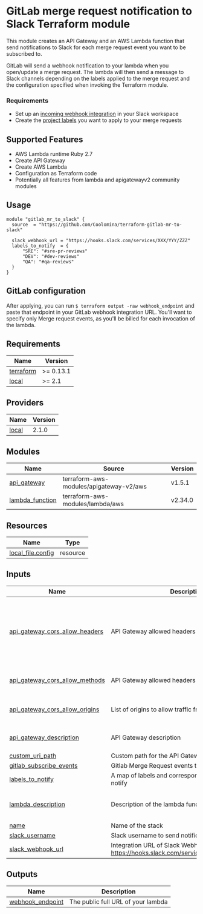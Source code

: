 # GitLab merge request notification to Slack Terraform module

This module creates an API Gateway and an AWS Lambda function that send notifications to Slack for each merge request event you want to be subscribed to.

GitLab will send a webhook notification to your lambda when you open/update a merge request. The lambda will then send a message to Slack channels depending on the labels applied to the merge request and the configuration specified when invoking the Terraform module.

### Requirements

- Set up an [incoming webhook integration](https://my.slack.com/services/new/incoming-webhook/) in your Slack workspace
- Create the [project labels](https://docs.gitlab.com/ee/user/project/labels.html) you want to apply to your merge requests


## Supported Features

- AWS Lambda runtime Ruby 2.7
- Create API Gateway
- Create AWS Lambda
- Configuration as Terraform code
- Potentially all features from lambda and apigatewayv2 community modules


## Usage

```hcl
module "gitlab_mr_to_slack" {
  source  = "https://github.com/Coolomina/terraform-gitlab-mr-to-slack"

  slack_webhook_url = "https://hooks.slack.com/services/XXX/YYY/ZZZ"
  labels_to_notify  = {
	  "SRE": "#sre-pr-reviews"
	  "DEV": "#dev-reviews"
	  "QA": "#qa-reviews"
  }
}
```


## GitLab configuration

After applying, you can run `$ terraform output -raw webhook_endpoint` and paste that endpoint in your GitLab webhook integration URL. You'll want to specify only Merge request events, as you'll be billed for each invocation of the lambda.


## Requirements

| Name | Version |
|------|---------|
| <a name="requirement_terraform"></a> [terraform](#requirement\_terraform) | >= 0.13.1 |
| <a name="requirement_local"></a> [local](#requirement\_local) | >= 2.1 |

## Providers

| Name | Version |
|------|---------|
| <a name="provider_local"></a> [local](#provider\_local) | 2.1.0 |

## Modules

| Name | Source | Version |
|------|--------|---------|
| <a name="module_api_gateway"></a> [api\_gateway](#module\_api\_gateway) | terraform-aws-modules/apigateway-v2/aws | v1.5.1 |
| <a name="module_lambda_function"></a> [lambda\_function](#module\_lambda\_function) | terraform-aws-modules/lambda/aws | v2.34.0 |

## Resources

| Name | Type |
|------|------|
| [local_file.config](https://registry.terraform.io/providers/hashicorp/local/latest/docs/resources/file) | resource |

## Inputs

| Name | Description | Type | Default | Required |
|------|-------------|------|---------|:--------:|
| <a name="input_api_gateway_cors_allow_headers"></a> [api\_gateway\_cors\_allow\_headers](#input\_api\_gateway\_cors\_allow\_headers) | API Gateway allowed headers | `list(string)` | <pre>[<br>  "content-type",<br>  "x-amz-date",<br>  "authorization",<br>  "x-api-key",<br>  "x-amz-security-token",<br>  "x-amz-user-agent"<br>]</pre> | no |
| <a name="input_api_gateway_cors_allow_methods"></a> [api\_gateway\_cors\_allow\_methods](#input\_api\_gateway\_cors\_allow\_methods) | API Gateway allowed headers | `list(string)` | <pre>[<br>  "POST"<br>]</pre> | no |
| <a name="input_api_gateway_cors_allow_origins"></a> [api\_gateway\_cors\_allow\_origins](#input\_api\_gateway\_cors\_allow\_origins) | List of origins to allow traffic from. | `list(string)` | <pre>[<br>  "*"<br>]</pre> | no |
| <a name="input_api_gateway_description"></a> [api\_gateway\_description](#input\_api\_gateway\_description) | API Gateway description | `string` | `"API that derives POST notifications from Gitlab to the associated lambda"` | no |
| <a name="input_custom_uri_path"></a> [custom\_uri\_path](#input\_custom\_uri\_path) | Custom path for the API Gateway endpoint | `string` | `"/"` | no |
| <a name="input_gitlab_subscribe_events"></a> [gitlab\_subscribe\_events](#input\_gitlab\_subscribe\_events) | Gitlab Merge Request events to subscribe to | `string` | `"open,update"` | no |
| <a name="input_labels_to_notify"></a> [labels\_to\_notify](#input\_labels\_to\_notify) | A map of labels and corresponding slack channels to notify | `map(string)` | n/a | yes |
| <a name="input_lambda_description"></a> [lambda\_description](#input\_lambda\_description) | Description of the lambda functionality | `string` | `"This lambda will receive http events from API gateway and will ship them to a Slack channel."` | no |
| <a name="input_name"></a> [name](#input\_name) | Name of the stack | `string` | `"gitlab-to-slack"` | no |
| <a name="input_slack_username"></a> [slack\_username](#input\_slack\_username) | Slack username to send notifications as | `string` | `"Gitlab MR webhook"` | no |
| <a name="input_slack_webhook_url"></a> [slack\_webhook\_url](#input\_slack\_webhook\_url) | Integration URL of Slack Webhook. Eg. https://hooks.slack.com/services/XX/YYYYY/ZZZZZZ | `string` | n/a | yes |

## Outputs

| Name | Description |
|------|-------------|
| <a name="output_webhook_endpoint"></a> [webhook\_endpoint](#output\_webhook\_endpoint) | The public full URL of your lambda |
